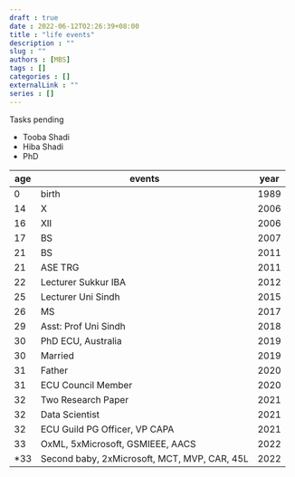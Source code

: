 ```yaml
---
draft : true
date : 2022-06-12T02:26:39+08:00
title : "life events"
description : ""
slug : ""
authors : [MBS]
tags : []
categories : []
externalLink : ""
series : []
---
```



Tasks pending
* Tooba Shadi
* Hiba Shadi
* PhD


|age  | events | year |
|--|--| --|
| 0 | birth | 1989 |
| 14 | X | 2006 |
| 16 | XII | 2006 |
| 17 | BS | 2007|
| 21 | BS | 2011|
| 21 | ASE TRG | 2011| 
|22 | Lecturer Sukkur IBA| 2012|
|25 | Lecturer Uni Sindh| 2015|
|26 | MS| 2017|
|29 | Asst: Prof Uni Sindh| 2018|
|30 | PhD ECU, Australia| 2019|
|30 | Married| 2019|
|31 | Father| 2020|
|31 | ECU Council Member| 2020|
|32 | Two Research Paper| 2021|
|32 | Data Scientist| 2021|
|32 | ECU Guild PG Officer, VP CAPA | 2021|
| 33 | OxML, 5xMicrosoft, GSMIEEE, AACS | 2022|
| *33 | Second baby, 2xMicrosoft, MCT, MVP, CAR, 45L | 2022|